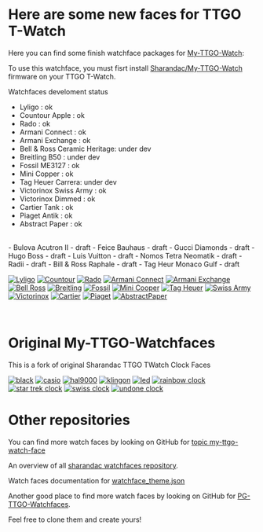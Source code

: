 # Here are some new faces for TTGO T-Watch

Here you can find some finish watchface packages for [My-TTGO-Watch](https://github.com/sharandac/My-TTGO-Watch):

To use this watchface, you must fisrt install [Sharandac/My-TTGO-Watch](https://github.com/sharandac/My-TTGO-Watch) firmware on your TTGO T-Watch.

Watchfaces develoment status
- Lyligo : ok
- Countour Apple : ok
- Rado : ok
- Armani Connect : ok
- Armani Exchange : ok
- Bell & Ross Ceramic Heritage: under dev
- Breitling B50 : under dev
- Fossil ME3127 : ok
- Mini Copper : ok
- Tag Heuer Carrera: under dev
- Victorinox Swiss Army : ok
- Victorinox Dimmed : ok
- Cartier Tank : ok
- Piaget Antik : ok
- Abstract Paper : ok
<br>
- Bulova Acutron II - draft
- Feice Bauhaus - draft
- Gucci Diamonds - draft
- Hugo Boss - draft
- Luis Vuitton - draft
- Nomos Tetra Neomatik - draft
- Radii - draft
- Bill & Ross Raphale - draft
- Tag Heur Monaco Gulf - draft
<br>

[![Lyligo](lilygo/watchface_theme_prev.png)](lilygo/watchface.tar.gz)
[![Countour](contour/watchface_theme_prev.png)](contour/watchface.tar.gz)
[![Rado](rado/watchface_theme_prev.png)](rado/watchface.tar.gz)
[![Armani Connect](armanicon/watchface_theme_prev.png)](armanicon/watchface.tar.gz)
[![Armani Exchange](armaniex/watchface_theme_prev.png)](armaniex/watchface.tar.gz)
[![Bell Ross](bellross/watchface_theme_prev.png)](bellross/watchface.tar.gz)
[![Breitling](breitling/watchface_theme_prev.png)](breitling/watchface.tar.gz)
[![Fossil](fossil/watchface_theme_prev.png)](fossil/watchface.tar.gz)
[![Mini Cooper](minicooper/watchface_theme_prev.png)](minicooper/watchface.tar.gz)
[![Tag Heuer](tagheuer/watchface_theme_prev.png)](tagheuer/watchface.tar.gz)
[![Swiss Army](swissarmy/watchface_theme_prev.png)](swissarmy/watchface.tar.gz)
[![Victorinox](victorinox/watchface_theme_prev.png)](victorinox/watchface.tar.gz)
[![Cartier](cartier/watchface_theme_prev.png)](cartier/watchface.tar.gz)
[![Piaget](piaget/watchface_theme_prev.png)](piaget/watchface.tar.gz)
[![AbstractPaper](abstractpaper/watchface_theme_prev.png)](abstractpaper/watchface.tar.gz)

<br>


# Original My-TTGO-Watchfaces

This is a fork of original Sharandac TTGO TWatch Clock Faces

[![black](black/watchface_theme_prev.png)](black/watchface.tar.gz)
[![casio](casio/watchface_theme_prev.png)](casio/watchface.tar.gz)
[![hal9000](hal9000/watchface_theme_prev.png)](hal9000/watchface.tar.gz)
[![klingon](klingon/watchface_theme_prev.png)](klingon/watchface.tar.gz)
[![led](led/watchface_theme_prev.png)](led/watchface.tar.gz)
[![rainbow clock](rainbow/watchface_theme_prev.png)](rainbow/watchface.tar.gz)
[![star trek clock](startrek/watchface_theme_prev.png)](startrek/watchface.tar.gz)
[![swiss clock](swiss/watchface_theme_prev.png)](swiss/watchface.tar.gz)
[![undone clock](undone/watchface_theme_prev.png)](undone/watchface.tar.gz)


# Other repositories

You can find more watch faces by looking on GitHub for [topic my-ttgo-watch-face](https://github.com/topics/my-ttgo-watch-face) 

An overview of all [sharandac watchfaces repository](https://sharandac.github.io/My-TTGO-Watchfaces/).

Watch faces documentation for [watchface_theme.json](https://github.com/sharandac/My-TTGO-Watch/blob/master/WATCHFACE.md) 

Another good place to find more watch faces by looking on GitHub for [PG-TTGO-Watchfaces](https://github.com/PGNetHun/PG-TTGO-Watchfaces).

Feel free to clone them and create yours!

